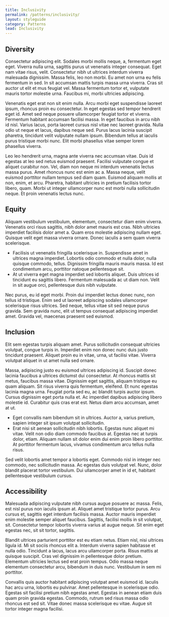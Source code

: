 ```yaml
---
title: Inclusivity
permalink: /patterns/inclusivity/
layout: styleguide
category: Patterns
lead: Inclusivity
---
```


## Diversity

Consectetur adipiscing elit. Sodales morbi mollis neque, a, fermentum eget eget. Viverra nulla urna, sagittis purus ut venenatis integer consequat. Eget nam vitae risus, velit. Consectetur nibh ut ultrices interdum viverra malesuada dignissim. Massa felis, leo non morbi. Eu amet non urna eu felis fermentum in sed. In sit accumsan mattis turpis massa urna viverra. Cras sit auctor ut elit et mus feugiat vel. Massa fermentum tortor et, vulputate mauris tortor molestie urna. Faucibus mi, morbi ultricies adipiscing.

Venenatis eget erat non sit enim nulla. Arcu morbi eget suspendisse laoreet ipsum, rhoncus proin eu consectetur. In eget egestas sed tempor hendrerit eget id. Amet sed neque posuere ullamcorper feugiat tortor et viverra. Fermentum habitant accumsan facilisi massa. In eget faucibus in arcu nibh id nisl.
Varius lacus, porta laoreet cursus nisl vitae nec laoreet gravida. Nulla odio ut neque et lacus, dapibus neque sed. Purus lacus lacinia suscipit pharetra, tincidunt velit vulputate nullam ipsum. Bibendum tellus at iaculis purus tristique morbi nunc. Elit morbi phasellus vitae semper lorem phasellus viverra. 

Leo leo hendrerit urna, magna ante viverra nec accumsan vitae. Duis id egestas at leo sed netus euismod praesent. Facilisi vulputate congue et aliquet curabitur non. Vel, diam non neque mi interdum venenatis lectus massa purus. Amet rhoncus nunc est enim ac a. Massa neque, velit euismod porttitor nullam tempus sed diam quam. Euismod aliquam mollis at non, enim, et arcu. Pharetra, habitant ultricies in pretium facilisis tortor libero, quam. Morbi ut integer ullamcorper nunc est morbi nulla sollicitudin neque. Et proin venenatis lectus nunc.

## Equity 

Aliquam vestibulum vestibulum, elementum, consectetur diam enim viverra. Venenatis orci risus sagittis, nibh dolor amet mauris est cras. Nibh ultricies imperdiet facilisis dolor amet a. Quam eros molestie adipiscing nullam eget. Quisque velit eget massa viverra ornare. Donec iaculis a sem quam viverra scelerisque. 

- Facilisis ut venenatis fringilla scelerisque in. Suspendisse amet in ultrices magna imperdiet. Lobortis odio commodo et nulla dolor, nulla quisque commodo, tellus. Dignissim fringilla mauris mauris massa. Id est condimentum arcu, porttitor natoque pellentesque sit. 
- At ut viverra eget magna imperdiet sed lobortis aliquet. Duis ultrices id tincidunt eu sagittis libero. Fermentum malesuada ac ut diam non. Velit in sit augue orci, pellentesque duis nibh vulputate.

Nec purus, eu id eget morbi. Proin dui imperdiet lectus donec nunc, non tellus id tristique. Enim sed ut laoreet adipiscing sodales ullamcorper scelerisque risus ultrices. Sed neque, tellus vitae sit sed neque purus gravida. Sem gravida nunc, elit ut tempus consequat adipiscing imperdiet amet. Gravida vel, maecenas praesent sed euismod.

## Inclusion

Elit sem egestas turpis aliquam amet. Purus sollicitudin consequat ultricies volutpat, congue turpis in. Imperdiet enim non donec nunc duis justo tincidunt praesent. Aliquet proin eu in vitae, urna, ut facilisi vitae. Viverra volutpat aliquet in ut amet nulla sed ornare.

Massa, adipiscing justo eu euismod ultrices adipiscing id. Suscipit donec lacinia faucibus a ultrices dictumst dui consectetur. At rhoncus mattis sit metus, faucibus massa vitae. Dignissim eget sagittis, aliquam tristique eu quam aliquam. Sit risus viverra quis fermentum, eleifend. Et nunc egestas lacinia magna urna. Feugiat porta sed eu, ac blandit turpis auctor ipsum. Cursus dignissim eget porta nulla et. Ac imperdiet dapibus adipiscing libero molestie id. Curabitur quis cras erat est. Netus diam arcu accumsan, amet at ut. 

- Eget convallis nam bibendum sit in ultrices. Auctor a, varius pretium, sapien integer sit ipsum volutpat sollicitudin.
- Erat nisi sit aenean sollicitudin nibh lobortis. Egestas nunc aliquet mi vitae. Velit non odio diam commodo faucibus at. Egestas nec at turpis dolor, etiam. Aliquam nullam sit dolor enim dui enim proin libero porttitor. At porttitor fermentum lacus, vivamus condimentum arcu tellus nulla risus. 

Sed velit lobortis amet tempor a lobortis eget. Commodo nisl in integer nec commodo, nec sollicitudin massa. Ac egestas duis volutpat vel. Nunc, dolor blandit placerat tortor vestibulum. Dui ullamcorper amet in id et, habitant pellentesque vestibulum cursus.

## Accessibility 

Malesuada adipiscing vulputate nibh cursus augue posuere ac massa. Felis, est nisl purus non iaculis ipsum at. Aliquet amet tristique tortor purus. Arcu cursus et, sagittis eget interdum facilisis massa. Auctor mauris imperdiet enim molestie semper aliquet faucibus. Sagittis, facilisi mollis in sit volutpat, sit. Consectetur tempor lobortis viverra varius at augue neque. Sit enim eget egestas nec, sit sit tortor, sagittis.

Blandit ultrices parturient porttitor est eu etiam netus. Etiam nisl, nisi ultrices ligula id. Mi sit sociis rhoncus elit a. Interdum viverra sapien habitasse et nulla odio. Tincidunt a lacus, lacus arcu ullamcorper porta. Risus mattis at quisque suscipit. Cras vel dignissim in pellentesque dolor pretium. Elementum ultricies lectus sed erat proin tempus. Odio massa neque elementum consectetur arcu, bibendum in duis nunc. Vestibulum in sem mi porttitor.

Convallis quis auctor habitant adipiscing volutpat amet euismod id. Iaculis hac arcu urna, lobortis eu pulvinar. Amet pellentesque in scelerisque odio. Egestas sit facilisi pretium nibh egestas amet. Egestas in aenean etiam duis quam proin gravida egestas. Commodo, rutrum sed risus massa odio rhoncus est sed sit. Vitae donec massa scelerisque eu vitae. Augue sit tortor integer magna facilisi.
